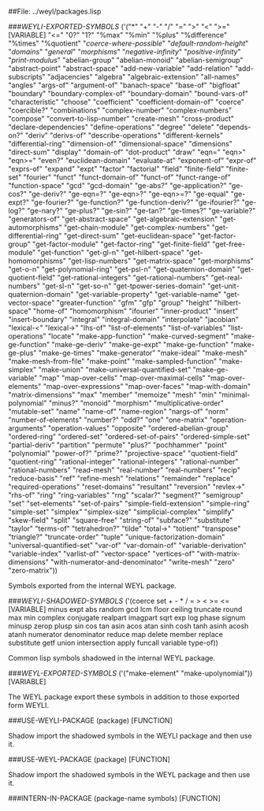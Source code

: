 
##File: ../weyl/packages.lisp 


###*WEYLI-EXPORTED-SYMBOLS* ('("*" "+" "-" "/" "=" ">" "<" ">="      [VARIABLE]
                           "<=" "0?" "1?" "%max" "%min" "%plus"
                           "%difference" "%times" "%quotient"
                           "*coerce-where-possible*"
                           "*default-random-height*" "*domains*"
                           "*general*" "*morphisms*"
                           "*negative-infinity*"
                           "*positive-infinity*"
                           "*print-modulus*" "abelian-group"
                           "abelian-monoid" "abelian-semigroup"
                           "abstract-point" "abstract-space"
                           "add-new-variable" "add-relation"
                           "add-subscripts" "adjacencies"
                           "algebra" "algebraic-extension"
                           "all-names" "angles" "args-of"
                           "argument-of" "banach-space" "base-of"
                           "bigfloat" "boundary"
                           "boundary-complex-of"
                           "boundary-domain" "bound-vars-of"
                           "characteristic" "choose"
                           "coefficient" "coefficient-domain-of"
                           "coerce" "coercible?" "combinations"
                           "complex-number" "complex-numbers"
                           "compose" "convert-to-lisp-number"
                           "create-mesh" "cross-product"
                           "declare-dependencies"
                           "define-operations" "degree" "delete"
                           "depends-on?" "deriv" "derivs-of"
                           "describe-operations"
                           "different-kernels"
                           "differential-ring" "dimension-of"
                           "dimensional-space" "dimensions"
                           "direct-sum" "display" "domain-of"
                           "dot-product" "draw" "eqn=" "eqn>"
                           "eqn>=" "even?" "euclidean-domain"
                           "evaluate-at" "exponent-of" "expr-of"
                           "exprs-of" "expand" "expt" "factor"
                           "factorial" "field" "finite-field"
                           "finite-set" "fourier" "funct"
                           "funct-domain-of" "funct-of"
                           "funct-range-of" "function-space"
                           "gcd" "gcd-domain" "ge-abs?"
                           "ge-application?" "ge-cos?"
                           "ge-deriv?" "ge-eqn=?" "ge-eqn>?"
                           "ge-eqn>=?" "ge-equal" "ge-expt?"
                           "ge-fourier?" "ge-function?"
                           "ge-function-deriv?" "ge-ifourier?"
                           "ge-log?" "ge-nary?" "ge-plus?"
                           "ge-sin?" "ge-tan?" "ge-times?"
                           "ge-variable?" "generators-of"
                           "get-abstract-space"
                           "get-algebraic-extension"
                           "get-automorphisms" "get-chain-module"
                           "get-complex-numbers"
                           "get-differential-ring"
                           "get-direct-sum" "get-euclidean-space"
                           "get-factor-group" "get-factor-module"
                           "get-factor-ring" "get-finite-field"
                           "get-free-module" "get-function"
                           "get-gl-n" "get-hilbert-space"
                           "get-homomorphisms" "get-lisp-numbers"
                           "get-matrix-space" "get-morphisms"
                           "get-o-n" "get-polynomial-ring"
                           "get-psl-n" "get-quaternion-domain"
                           "get-quotient-field"
                           "get-rational-integers"
                           "get-rational-numbers"
                           "get-real-numbers" "get-sl-n"
                           "get-so-n" "get-tpower-series-domain"
                           "get-unit-quaternion-domain"
                           "get-variable-property"
                           "get-variable-name" "get-vector-space"
                           "greater-function" "gfm" "gfp" "group"
                           "height" "hilbert-space" "home-of"
                           "homomorphism" "ifourier"
                           "inner-product" "insert"
                           "insert-boundary" "integral"
                           "integral-domain" "interpolate"
                           "jacobian" "lexical-<" "lexical->"
                           "lhs-of" "list-of-elements"
                           "list-of-variables" "list-operations"
                           "locate" "make-app-function"
                           "make-curved-segment"
                           "make-ge-function" "make-ge-deriv"
                           "make-ge-expt" "make-ge-function"
                           "make-ge-plus" "make-ge-times"
                           "make-generator" "make-ideal"
                           "make-mesh" "make-mesh-from-file"
                           "make-point" "make-sampled-function"
                           "make-simplex" "make-union"
                           "make-universal-quantified-set"
                           "make-ge-variable" "map"
                           "map-over-cells"
                           "map-over-maximal-cells"
                           "map-over-elements"
                           "map-over-expressions"
                           "map-over-faces" "map-with-domain"
                           "matrix-dimensions" "max" "member"
                           "memoize" "mesh" "min"
                           "minimal-polynomial" "minus?" "monoid"
                           "morphism" "multiplicative-order"
                           "mutable-set" "name" "name-of"
                           "name-region" "nargs-of" "norm"
                           "number-of-elements" "number?" "odd?"
                           "one" "one-matrix"
                           "operation-arguments"
                           "operation-values" "opposite"
                           "ordered-abelian-group" "ordered-ring"
                           "ordered-set" "ordered-set-of-pairs"
                           "ordered-simple-set" "partial-deriv"
                           "partition" "permute" "plus?"
                           "pochhammer" "point" "polynomial"
                           "power-of?" "prime?"
                           "projective-space" "quotient-field"
                           "quotient-ring" "rational-integer"
                           "rational-integers" "rational-number"
                           "rational-numbers" "read-mesh"
                           "real-number" "real-numbers" "recip"
                           "reduce-basis" "ref" "refine-mesh"
                           "relations" "remainder" "replace"
                           "required-operations" "reset-domains"
                           "resultant" "reversion" "revlex->"
                           "rhs-of" "ring" "ring-variables" "rng"
                           "scalar?" "segment?" "semigroup" "set"
                           "set-elements" "set-of-pairs"
                           "simple-field-extension" "simple-ring"
                           "simple-set" "simplex" "simplex-size"
                           "simplicial-complex" "simplify"
                           "skew-field" "split" "square-free"
                           "string-of" "subface?" "substitute"
                           "taylor" "terms-of" "tetrahedron?"
                           "tilde" "total->" "totient"
                           "transpose" "triangle?"
                           "truncate-order" "tuple"
                           "unique-factorization-domain"
                           "universal-quantified-set" "var-of"
                           "var-domain-of" "variable-derivation"
                           "variable-index" "varlist-of"
                           "vector-space" "vertices-of"
                           "with-matrix-dimensions"
                           "with-numerator-and-denominator"
                           "write-mesh" "zero" "zero-matrix"))

   Symbols exported from the internal WEYL package.

###*WEYLI-SHADOWED-SYMBOLS* ('(coerce set + - * / = > < >= <=        [VARIABLE]
                           minus expt abs random gcd lcm floor
                           ceiling truncate round max min complex
                           conjugate realpart imagpart sqrt exp
                           log phase signum minusp zerop plusp
                           sin cos tan asin acos atan sinh cosh
                           tanh asinh acosh atanh numerator
                           denominator reduce map delete member
                           replace substitute getf union
                           intersection apply funcall variable
                           type-of))

   Common lisp symbols shadowed in the internal WEYL package.

###*WEYL-EXPORTED-SYMBOLS* ('("make-element" "make-upolynomial"))    [VARIABLE]

   The WEYL package export these symbols in addition to those exported
   form WEYLI.

###USE-WEYLI-PACKAGE (package)                                       [FUNCTION]

   Shadow import the shadowed symbols in the WEYLI package and then
   use it.

###USE-WEYL-PACKAGE (package)                                        [FUNCTION]

   Shadow import the shadowed symbols in the WEYL package and then use
   it.

###INTERN-IN-PACKAGE (package-name symbols)                          [FUNCTION]
